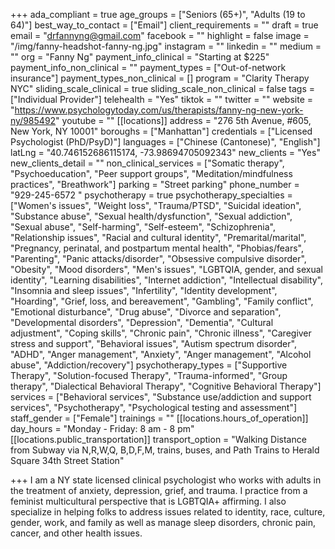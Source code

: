 +++
ada_compliant = true
age_groups = ["Seniors (65+)", "Adults (19 to 64)"]
best_way_to_contact = ["Email"]
client_requirements = ""
draft = true
email = "drfannyng@gmail.com"
facebook = ""
highlight = false
image = "/img/fanny-headshot-fanny-ng.jpg"
instagram = ""
linkedin = ""
medium = ""
org = "Fanny Ng"
payment_info_clinical = "Starting at $225"
payment_info_non_clinical = ""
payment_types = ["Out-of-network insurance"]
payment_types_non_clinical = []
program = "Clarity Therapy NYC"
sliding_scale_clinical = true
sliding_scale_non_clinical = false
tags = ["Individual Provider"]
telehealth = "Yes"
tiktok = ""
twitter = ""
website = "https://www.psychologytoday.com/us/therapists/fanny-ng-new-york-ny/985492"
youtube = ""
[[locations]]
address = "276 5th Avenue, #605, New York, NY 10001"
boroughs = ["Manhattan"]
credentials = ["Licensed Psychologist (PhD/PsyD)"]
languages = ["Chinese (Cantonese)", "English"]
latLng = "40.746152686115174, -73.98694705092343"
new_clients = "Yes"
new_clients_detail = ""
non_clinical_services = ["Somatic therapy", "Psychoeducation", "Peer support groups", "Meditation/mindfulness practices", "Breathwork"]
parking = "Street parking"
phone_number = "929-245-6572 "
psychotherapy = true
psychotherapy_specialties = ["Women's issues", "Weight loss", "Trauma/PTSD", "Suicidal ideation", "Substance abuse", "Sexual health/dysfunction", "Sexual addiction", "Sexual abuse", "Self-harming", "Self-esteem", "Schizophrenia", "Relationship issues", "Racial and cultural identity", "Premarital/marital", "Pregnancy, perinatal, and postpartum mental health", "Phobias/fears", "Parenting", "Panic attacks/disorder", "Obsessive compulsive disorder", "Obesity", "Mood disorders", "Men's issues", "LGBTQIA, gender, and sexual identity", "Learning disabilities", "Internet addiction", "Intellectual disability", "Insomnia and sleep issues", "Infertility", "Identity development", "Hoarding", "Grief, loss, and bereavement", "Gambling", "Family conflict", "Emotional disturbance", "Drug abuse", "Divorce and separation", "Developmental disorders", "Depression", "Dementia", "Cultural adjustment", "Coping skills", "Chronic pain", "Chronic illness", "Caregiver stress and support", "Behavioral issues", "Autism spectrum disorder", "ADHD", "Anger management", "Anxiety", "Anger management", "Alcohol abuse", "Addiction/recovery"]
psychotherapy_types = ["Supportive Therapy", "Solution-focused Therapy", "Trauma-informed", "Group therapy", "Dialectical Behavioral Therapy", "Cognitive Behavioral Therapy"]
services = ["Behavioral services", "Substance use/addiction and support services", "Psychotherapy", "Psychological testing and assessment"]
staff_gender = ["Female"]
trainings = ""
[[locations.hours_of_operation]]
day_hours = "Monday - Friday: 8 am - 8 pm"
[[locations.public_transportation]]
transport_option = "Walking Distance from Subway via N,R,W,Q, B,D,F,M, trains, buses, and Path Trains to Herald Square 34th Street Station"

+++
I am a NY state licensed clinical psychologist who works with adults in the treatment of anxiety, depression, grief, and trauma. I practice from a feminist multicultural perspective that is LGBTQIA+ affirming. I also specialize in helping folks to address issues related to identity, race, culture, gender, work, and family as well as manage sleep disorders, chronic pain, cancer, and other health issues.